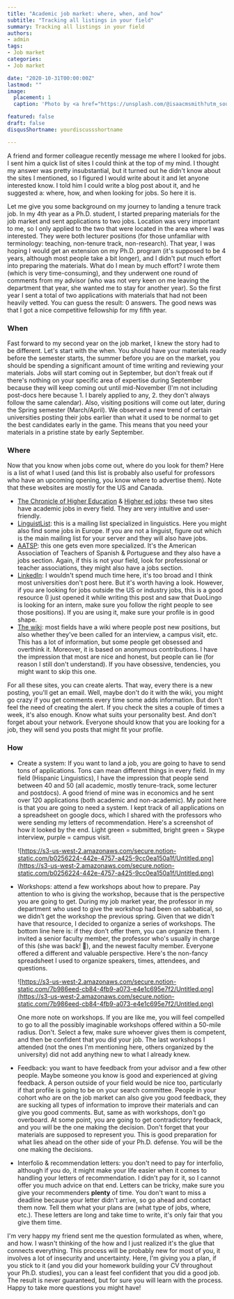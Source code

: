 ```yaml
---
title: "Academic job market: where, when, and how"
subtitle: "Tracking all listings in your field"
summary: Tracking all listings in your field
authors:
- admin
tags:
- Job market
categories:
- Job market

date: "2020-10-31T00:00:00Z"
lastmod: ""
image:
  placement: 1
  caption: 'Photo by <a href="https://unsplash.com/@isaacmsmith?utm_source=unsplash&utm_medium=referral&utm_content=creditCopyText">Isaac Smith</a> on <a href="https://unsplash.com/s/photos/spreadsheet?utm_source=unsplash&utm_medium=referral&utm_content=creditCopyText">Unsplash</a>'

featured: false
draft: false
disqusShortname: yourdiscussshortname

---
```


A friend and former colleague recently message me where I looked for jobs. I sent him a quick list of sites I could think at the top of my mind. I thought my answer was pretty insubstantial, but it turned out he didn't know about the sites I mentioned, so I figured I would write about it and let anyone interested know. I told him I could write a blog post about it, and he suggested a: where, how, and when looking for jobs. So here it is.

Let me give you some background on my journey to landing a tenure track job. In my 4th year as a Ph.D. student, I started preparing materials for the job market and sent applications to two jobs. Location was very important to me, so I only applied to the two that were located in the area where I was interested. They were both lecturer positions (for those unfamiliar with terminology: teaching, non-tenure track, non-research). That year, I was hoping I would get an extension on my Ph.D. program (it's supposed to be 4 years, although most people take a bit longer), and I didn't put much effort into preparing the materials. What do I mean by much effort? I wrote them (which is very time-consuming), and they underwent one round of comments from my advisor (who was not very keen on me leaving the department that year, she wanted me to stay for another year). So the first year I sent a total of two applications with materials that had not been heavily vetted. You can guess the result: 0 answers. The good news was that I got a nice competitive fellowship for my fifth year.

### When

Fast forward to my second year on the job market, I knew the story had to be different. Let's start with the when. You should have your materials ready before the semester starts, the summer before you are on the market, you should be spending a significant amount of time writing and reviewing your materials. Jobs will start coming out in September, but don't freak out if there's nothing on your specific area of expertise during September because they will keep coming out until mid-November (I'm not including post-docs here because 1. I barely applied to any, 2. they don't always follow the same calendar). Also, visiting positions will come out later, during the Spring semester (March/April). We observed a new trend of certain universities posting their jobs earlier than what it used to be normal to get the best candidates early in the game. This means that you need your materials in a pristine state by early September.

### Where

Now that you know when jobs come out, where do you look for them? Here is a list of what I used (and this list is probably also useful for professors who have an upcoming opening, you know where to advertise them). Note that these websites are mostly for the US and Canada. 

- [The Chronicle of Higher Education](https://jobs.chronicle.com/) & [Higher ed jobs](https://www.higheredjobs.com/): these two sites have academic jobs in every field. They are very intuitive and user-friendly.
- [LinguistList](https://linguistlist.org/): this is a mailing list specialized in linguistics. Here you might also find some jobs in Europe. If you are not a linguist, figure out which is the main mailing list for your server and they will also have jobs.
- [AATSP](https://jobs.aatsp.org/home/index.cfm?): this one gets even more specialized. It's the American Association of Teachers of Spanish & Portuguese and they also have a jobs section. Again, if this is not your field, look for professional or teacher associations, they might also have a jobs section.
- [LinkedIn](https://www.linkedin.com/feed/): I wouldn't spend much time here, it's too broad and I think most universities don't post here. But it's worth having a look. However, if you are looking for jobs outside the US or industry jobs, this is a good resource (I just opened it while writing this post and saw that DuoLingo is looking for an intern, make sure you follow the right people to see those positions). If you are using it, make sure your profile is in good shape.
- [The wiki](https://academicjobs.wikia.org/wiki/Academic_Jobs_Wiki#Application_Year_2021-2022): most fields have a wiki where people post new positions, but also whether they've been called for an interview, a campus visit, etc. This has a lot of information, but some people get obsessed and overthink it. Moreover, it is based on anonymous contributions. I have the impression that most are nice and honest, but people can lie (for reason I still don't understand). If you have obsessive, tendencies, you might want to skip this one.

For all these sites, you can create alerts. That way, every there is a new posting, you'll get an email. Well, maybe don't do it with the wiki, you might go crazy if you get comments every time some adds information. But don't feel the need of creating the alert. If you check the sites a couple of times a week, it's also enough. Know what suits your personality best. And don't forget about your network. Everyone should know that you are looking for a job, they will send you posts that might fit your profile. 

### How

- Create a system: If you want to land a job, you are going to have to send tons of applications. Tons can mean different things in every field. In my field (Hispanic Linguistics), I have the impression that people send between 40 and 50 (all academic, mostly tenure-track, some lecturer and postdocs). A good friend of mine was in economics and he sent over 120 applications (both academic and non-academic). My point here is that you are going to need a system. I kept track of all applications on a spreadsheet on google docs, which I shared with the professors who were sending my letters of recommendation. Here's a screenshot of how it looked by the end. Light green = submitted, bright green = Skype interview, purple = campus visit.

    ![https://s3-us-west-2.amazonaws.com/secure.notion-static.com/b0256224-442e-4757-a425-9cc0ea150a1f/Untitled.png](https://s3-us-west-2.amazonaws.com/secure.notion-static.com/b0256224-442e-4757-a425-9cc0ea150a1f/Untitled.png)

- Workshops: attend a few workshops about how to prepare. Pay attention to who is giving the workshop, because that is the perspective you are going to get. During my job market year, the professor in my department who used to give the workshop had been on sabbatical, so we didn't get the workshop the previous spring. Given that we didn't have that resource, I decided to organize a series of workshops. The bottom line here is: if they don't offer them, you can organize them. I invited a senior faculty member, the professor who's usually in charge of this (she was back! 🙏), and the newest faculty member. Everyone offered a different and valuable perspective. Here's the non-fancy spreadsheet I used to organize speakers, times, attendees, and questions.

    ![https://s3-us-west-2.amazonaws.com/secure.notion-static.com/7b986eed-cb84-4fb9-a073-e4e1c695e7f2/Untitled.png](https://s3-us-west-2.amazonaws.com/secure.notion-static.com/7b986eed-cb84-4fb9-a073-e4e1c695e7f2/Untitled.png)

    One more note on workshops. If you are like me, you will feel compelled to go to all the possibly imaginable workshops offered within a 50-mile radius. Don't. Select a few, make sure whoever gives them is competent, and then be confident that you did your job. The last workshops I attended (not the ones I'm mentioning here, others organized by the university) did not add anything new to what I already knew.

- Feedback: you want to have feedback from your advisor and a few other people. Maybe someone you know is good and experienced at giving feedback. A person outside of your field would be nice too, particularly if that profile is going to be on your search committee. People in your cohort who are on the job market can also give you good feedback, they are sucking all types of information to improve their materials and can give you good comments. But, same as with workshops, don't go overboard. At some point, you are going to get contradictory feedback, and you will be the one making the decision. Don't forget that your materials are supposed to represent you. This is good preparation for what lies ahead on the other side of your Ph.D. defense. You will be the one making the decisions.
- Interfolio & recommendation letters:  you don't need to pay for interfolio, although if you do, it might make your life easier when it comes to handling your letters of recommendation. I didn't pay for it, so I cannot offer you much advice on that end. Letters can be tricky, make sure you give your recommenders **plenty** of time. You don't want to miss a deadline because your letter didn't arrive, so go ahead and contact them now. Tell them what your plans are (what type of jobs, where, etc.). These letters are long and take time to write, it's only fair that you give them time.

I'm very happy my friend sent me the question formulated as when, where, and how. I wasn't thinking of the how and I just realized it's the glue that connects everything. This process will be probably new for most of you, it involves a lot of insecurity and uncertainty. Here, I'm giving you a plan, if you stick to it (and you did your homework building your CV throughout your Ph.D. studies), you can a least feel confident that you did a good job. The result is never guaranteed, but for sure you will learn with the process. Happy to take more questions you might have!
